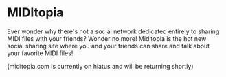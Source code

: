 MIDItopia
==========

Ever wonder why there's not a social network dedicated entirely to
sharing MIDI files with your friends? Wonder no more!  Miditopia is
the hot new social sharing site where you and your friends can share
and talk about your favorite MIDI files!

(miditopia.com is currently on hiatus and will be returning shortly)
